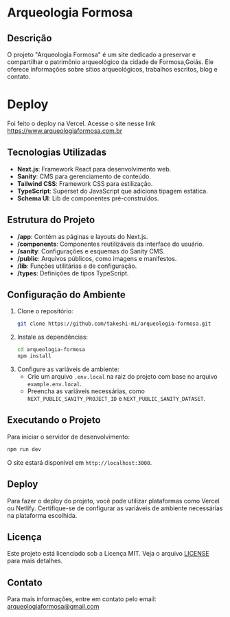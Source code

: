 # Arqueologia Formosa

## Descrição
O projeto "Arqueologia Formosa" é um site dedicado a preservar e compartilhar o patrimônio arqueológico da cidade de Formosa,Goiás. Ele oferece informações sobre sítios arqueológicos, trabalhos escritos, blog e contato.

# Deploy
Foi feito o deploy na Vercel. Acesse o site nesse link
https://www.arqueologiaformosa.com.br

## Tecnologias Utilizadas
- **Next.js**: Framework React para desenvolvimento web.
- **Sanity**: CMS para gerenciamento de conteúdo.
- **Tailwind CSS**: Framework CSS para estilização.
- **TypeScript**: Superset do JavaScript que adiciona tipagem estática.
- **Schema UI**: Lib de componentes pré-construídos.

## Estrutura do Projeto
- **/app**: Contém as páginas e layouts do Next.js.
- **/components**: Componentes reutilizáveis da interface do usuário.
- **/sanity**: Configurações e esquemas do Sanity CMS.
- **/public**: Arquivos públicos, como imagens e manifestos.
- **/lib**: Funções utilitárias e de configuração.
- **/types**: Definições de tipos TypeScript.

## Configuração do Ambiente
1. Clone o repositório:
   ```bash
   git clone https://github.com/takeshi-mi/arqueologia-formosa.git
   ```
2. Instale as dependências:
   ```bash
   cd arqueologia-formosa
   npm install
   ```
3. Configure as variáveis de ambiente:
   - Crie um arquivo `.env.local` na raiz do projeto com base no arquivo `example.env.local`.
   - Preencha as variáveis necessárias, como `NEXT_PUBLIC_SANITY_PROJECT_ID` e `NEXT_PUBLIC_SANITY_DATASET`.

## Executando o Projeto
Para iniciar o servidor de desenvolvimento:
```bash
npm run dev
```
O site estará disponível em `http://localhost:3000`.

## Deploy
Para fazer o deploy do projeto, você pode utilizar plataformas como Vercel ou Netlify. Certifique-se de configurar as variáveis de ambiente necessárias na plataforma escolhida.

## Licença
Este projeto está licenciado sob a Licença MIT. Veja o arquivo [LICENSE](./LICENSE) para mais detalhes.

## Contato
Para mais informações, entre em contato pelo email: arqueologiaformosa@gmail.com
